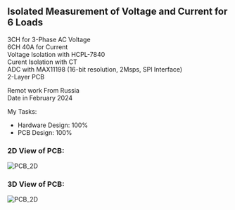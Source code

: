 ## Isolated Measurement of Voltage and Current for 6 Loads

3CH for 3-Phase AC Voltage  
6CH 40A for Current  
Voltage Isolation with HCPL-7840  
Curent Isolation with CT  
ADC with MAX11198 (16-bit resolution, 2Msps, SPI Interface)  
2-Layer PCB  

Remot work From Russia  
Date in February 2024  

My Tasks: 
- Hardware Design: 100%
- PCB Design: 100%

### 2D View of PCB:
![PCB_2D](https://s32.picofile.com/file/8477565234/v4_10_PCB_2D.png)

### 3D View of PCB:
![PCB_2D](https://s32.picofile.com/file/8477565242/v4_10_PCB_3D.png)

